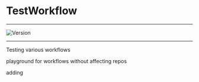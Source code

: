 # TestWorkflow

---

![Version](https://img.shields.io/badge/Version-2.0.26-brightgreen)

---

Testing various workflows

playground for workflows without affecting repos

adding

